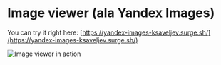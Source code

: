# Image viewer (ala Yandex Images)

You can try it right here: [https://yandex-images-ksaveljev.surge.sh/](https://yandex-images-ksaveljev.surge.sh/)

![Image viewer in action](assets/image.viewer.png)
